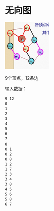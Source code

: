 # 无向图

<img src="Inked1638104464254_LI.jpg" alt="示例" height="150">

9个顶点，12条边

输入数据：
```
9 12
0
1
2
3
4
5
6
7
8
0 1
0 2
0 8
1 2
1 7
2 3
3 4
3 8
4 5
5 6
5 8
6 7
```